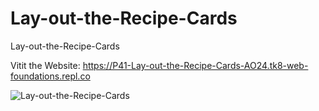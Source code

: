 # Lay-out-the-Recipe-Cards
Lay-out-the-Recipe-Cards

Vitit the Website: 
https://P41-Lay-out-the-Recipe-Cards-AO24.tk8-web-foundations.repl.co



![Lay-out-the-Recipe-Cards](https://github.com/codeguru4frontend/Lay-out-the-Recipe-Cards/assets/152487472/4882514d-9949-41c3-ac1a-0417b48ed896)
